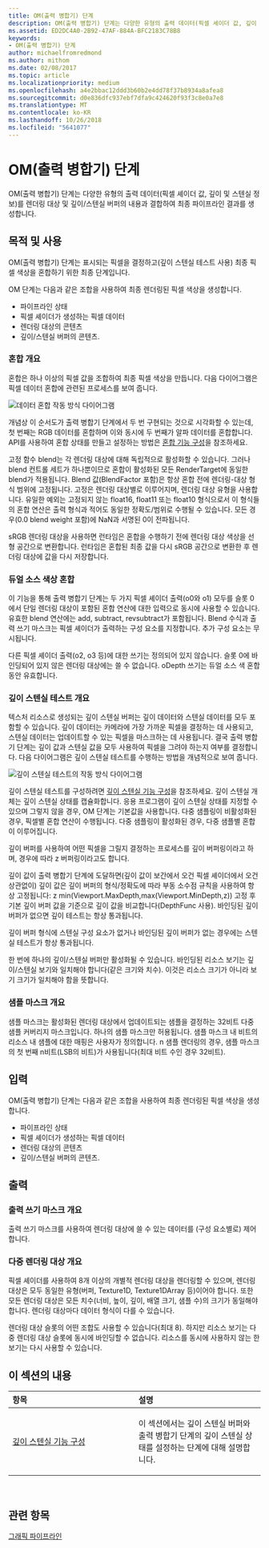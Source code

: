 ```yaml
---
title: OM(출력 병합기) 단계
description: OM(출력 병합기) 단계는 다양한 유형의 출력 데이터(픽셀 셰이더 값, 깊이 및 스텐실 정보)를 렌더링 대상 및 깊이/스텐실 버퍼의 내용과 결합하여 최종 파이프라인 결과를 생성합니다.
ms.assetid: ED2DC4A0-2B92-47AF-884A-BFC2183C78B8
keywords:
- OM(출력 병합기) 단계
author: michaelfromredmond
ms.author: mithom
ms.date: 02/08/2017
ms.topic: article
ms.localizationpriority: medium
ms.openlocfilehash: a4e2bbac12ddd3b60b2e4dd78f37b8934a8afea8
ms.sourcegitcommit: d0e836dfc937ebf7dfa9c424620f93f3c8e0a7e8
ms.translationtype: MT
ms.contentlocale: ko-KR
ms.lasthandoff: 10/26/2018
ms.locfileid: "5641077"
---
```

# <a name="output-merger-om-stage"></a>OM(출력 병합기) 단계


OM(출력 병합기) 단계는 다양한 유형의 출력 데이터(픽셀 셰이더 값, 깊이 및 스텐실 정보)를 렌더링 대상 및 깊이/스텐실 버퍼의 내용과 결합하여 최종 파이프라인 결과를 생성합니다.

## <a name="span-idpurpose-and-usesspanspan-idpurpose-and-usesspanspan-idpurpose-and-usesspanpurpose-and-uses"></a><span id="Purpose-and-uses"></span><span id="purpose-and-uses"></span><span id="PURPOSE-AND-USES"></span>목적 및 사용


OM(출력 병합기) 단계는 표시되는 픽셀을 결정하고(깊이 스텐실 테스트 사용) 최종 픽셀 색상을 혼합하기 위한 최종 단계입니다.

OM 단계는 다음과 같은 조합을 사용하여 최종 렌더링된 픽셀 색상을 생성합니다.

-   파이프라인 상태
-   픽셀 셰이더가 생성하는 픽셀 데이터
-   렌더링 대상의 콘텐츠
-   깊이/스텐실 버퍼의 콘텐츠.

### <a name="span-idblending-overviewspanspan-idblending-overviewspanspan-idblending-overviewspanblending-overview"></a><span id="Blending-overview"></span><span id="blending-overview"></span><span id="BLENDING-OVERVIEW"></span>혼합 개요

혼합은 하나 이상의 픽셀 값을 조합하여 최종 픽셀 색상을 만듭니다. 다음 다이어그램은 픽셀 데이터 혼합에 관련된 프로세스를 보여 줍니다.

![데이터 혼합 작동 방식 다이어그램](images/d3d10-blend-state.png)

개념상 이 순서도가 출력 병합기 단계에서 두 번 구현되는 것으로 시각화할 수 있는데, 첫 번째는 RGB 데이터를 혼합하며 이와 동시에 두 번째가 알파 데이터를 혼합합니다. API를 사용하여 혼합 상태를 만들고 설정하는 방법은 [혼합 기능 구성](https://msdn.microsoft.com/library/windows/desktop/bb205072)을 참조하세요.

고정 함수 blend는 각 렌더링 대상에 대해 독립적으로 활성화할 수 있습니다. 그러나 blend 컨트롤 세트가 하나뿐이므로 혼합이 활성화된 모든 RenderTarget에 동일한 blend가 적용됩니다. Blend 값(BlendFactor 포함)은 항상 혼합 전에 렌더링-대상 형식 범위에 고정됩니다. 고정은 렌더링 대상별로 이루어지며, 렌더링 대상 유형을 사용합니다. 유일한 예외는 고정되지 않는 float16, float11 또는 float10 형식으로서 이 형식들의 혼합 연산은 출력 형식과 적어도 동일한 정확도/범위로 수행될 수 있습니다. 모든 경우(0.0 blend weight 포함)에 NaN과 서명된 0이 전파됩니다.

sRGB 렌더링 대상을 사용하면 런타임은 혼합을 수행하기 전에 렌더링 대상 색상을 선형 공간으로 변환합니다. 런타임은 혼합된 최종 값을 다시 sRGB 공간으로 변환한 후 렌더링 대상에 값을 다시 저장합니다.

### <a name="span-iddual-source-color-blendingspanspan-iddual-source-color-blendingspanspan-iddual-source-color-blendingspandual-source-color-blending"></a><span id="Dual-source-color-blending"></span><span id="dual-source-color-blending"></span><span id="DUAL-SOURCE-COLOR-BLENDING"></span>듀얼 소스 색상 혼합

이 기능을 통해 출력 병합기 단계는 두 가지 픽셀 셰이더 출력(o0와 o1) 모두를 슬롯 0에서 단일 렌더링 대상이 포함된 혼합 연산에 대한 입력으로 동시에 사용할 수 있습니다. 유효한 blend 연산에는 add, subtract, revsubtract가 포함됩니다. Blend 수식과 출력 쓰기 마스크는 픽셀 셰이더가 출력하는 구성 요소를 지정합니다. 추가 구성 요소는 무시됩니다.

다른 픽셀 셰이더 출력(o2, o3 등)에 대한 쓰기는 정의되어 있지 않습니다. 슬롯 0에 바인딩되어 있지 않은 렌더링 대상에는 쓸 수 없습니다. oDepth 쓰기는 듀얼 소스 색 혼합 동안 유효합니다.

### <a name="span-iddepth-stencil-testspanspan-iddepth-stencil-testspanspan-iddepth-stencil-testspandepth-stencil-testing-overview"></a><span id="Depth-Stencil-Test"></span><span id="depth-stencil-test"></span><span id="DEPTH-STENCIL-TEST"></span>깊이 스텐실 테스트 개요

텍스처 리소스로 생성되는 깊이 스텐실 버퍼는 깊이 데이터와 스텐실 데이터를 모두 포함할 수 있습니다. 깊이 데이터는 카메라에 가장 가까운 픽셀을 결정하는 데 사용되고, 스텐실 데이터는 업데이트할 수 있는 픽셀을 마스크하는 데 사용됩니다. 결국 출력 병합기 단계는 깊이 값과 스텐실 값을 모두 사용하여 픽셀을 그려야 하는지 여부를 결정합니다. 다음 다이어그램은 깊이 스텐실 테스트를 수행하는 방법을 개념적으로 보여 줍니다.

![깊이 스텐실 테스트의 작동 방식 다이어그램](images/d3d10-depth-stencil-test.png)

깊이 스텐실 테스트를 구성하려면 [깊이 스텐실 기능 구성](configuring-depth-stencil-functionality.md)을 참조하세요. 깊이 스텐실 개체는 깊이 스텐실 상태를 캡슐화합니다. 응용 프로그램이 깊이 스텐실 상태를 지정할 수 있으며 그렇지 않을 경우, OM 단계는 기본값을 사용합니다. 다중 샘플링이 비활성화된 경우, 픽셀별 혼합 연산이 수행됩니다. 다중 샘플링이 활성화된 경우, 다중 샘플별 혼합이 이루어집니다.

깊이 버퍼를 사용하여 어떤 픽셀을 그릴지 결정하는 프로세스를 깊이 버퍼링이라고 하며, 경우에 따라 z 버퍼링이라고도 합니다.

깊이 값이 출력 병합기 단계에 도달하면(깊이 값이 보간에서 오건 픽셀 셰이더에서 오건 상관없이) 깊이 값은 깊이 버퍼의 형식/정확도에 따라 부동 소수점 규칙을 사용하여 항상 고정됩니다: z min(Viewport.MaxDepth,max(Viewport.MinDepth,z)) 고정 후 기본 깊이 버퍼 값을 기준으로 깊이 값을 비교합니다(DepthFunc 사용). 바인딩된 깊이 버퍼가 없으면 깊이 테스트는 항상 통과됩니다.

깊이 버퍼 형식에 스텐실 구성 요소가 없거나 바인딩된 깊이 버퍼가 없는 경우에는 스텐실 테스트가 항상 통과됩니다.

한 번에 하나의 깊이/스텐실 버퍼만 활성화될 수 있습니다. 바인딩된 리소스 보기는 깊이/스텐실 보기와 일치해야 합니다(같은 크기와 치수). 이것은 리소스 크기가 아니라 보기 크기가 일치해야 함을 뜻합니다.

### <a name="span-idsample-maskspanspan-idsample-maskspanspan-idsample-maskspansample-mask-overview"></a><span id="Sample-Mask"></span><span id="sample-mask"></span><span id="SAMPLE-MASK"></span>샘플 마스크 개요

샘플 마스크는 활성화된 렌더링 대상에서 업데이트되는 샘플을 결정하는 32비트 다중 샘플 커버리지 마스크입니다. 하나의 샘플 마스크만 허용됩니다. 샘플 마스크 내 비트의 리소스 내 샘플에 대한 매핑은 사용자가 정의합니다. n 샘플 렌더링의 경우, 샘플 마스크의 첫 번째 n비트(LSB의 비트)가 사용됩니다(최대 비트 수인 경우 32비트).

## <a name="span-idinputspanspan-idinputspanspan-idinputspaninput"></a><span id="Input"></span><span id="input"></span><span id="INPUT"></span>입력


OM(출력 병합기) 단계는 다음과 같은 조합을 사용하여 최종 렌더링된 픽셀 색상을 생성합니다.

-   파이프라인 상태
-   픽셀 셰이더가 생성하는 픽셀 데이터
-   렌더링 대상의 콘텐츠
-   깊이/스텐실 버퍼의 콘텐츠.

## <a name="span-idoutputspanspan-idoutputspanspan-idoutputspanoutput"></a><span id="Output"></span><span id="output"></span><span id="OUTPUT"></span>출력


### <a name="span-idoutput-write-mask-overviewspanspan-idoutput-write-mask-overviewspanspan-idoutput-write-mask-overviewspanoutput-write-mask-overview"></a><span id="Output-write-mask-overview"></span><span id="output-write-mask-overview"></span><span id="OUTPUT-WRITE-MASK-OVERVIEW"></span>출력 쓰기 마스크 개요

출력 쓰기 마스크를 사용하여 렌더링 대상에 쓸 수 있는 데이터를 (구성 요소별로) 제어합니다.

### <a name="span-idmultiple-render-targets-overviewspanspan-idmultiple-render-targets-overviewspanspan-idmultiple-render-targets-overviewspanmultiple-render-targets-overview"></a><span id="Multiple-render-targets-overview"></span><span id="multiple-render-targets-overview"></span><span id="MULTIPLE-RENDER-TARGETS-OVERVIEW"></span>다중 렌더링 대상 개요

픽셀 셰이더를 사용하여 8개 이상의 개별적 렌더링 대상을 렌더링할 수 있으며, 렌더링 대상은 모두 동일한 유형(버퍼, Texture1D, Texture1DArray 등)이어야 합니다. 또한 모든 렌더링 대상은 모든 치수(너비, 높이, 깊이, 배열 크기, 샘플 수)의 크기가 동일해야 합니다. 렌더링 대상마다 데이터 형식이 다를 수 있습니다.

렌더링 대상 슬롯의 어떤 조합도 사용할 수 있습니다(최대 8). 하지만 리소스 보기는 다중 렌더링 대상 슬롯에 동시에 바인딩할 수 없습니다. 리소스를 동시에 사용하지 않는 한 보기는 다시 사용할 수 있습니다.

## <a name="span-idin-this-sectionspanin-this-section"></a><span id="in-this-section"></span>이 섹션의 내용


<table>
<colgroup>
<col width="50%" />
<col width="50%" />
</colgroup>
<thead>
<tr class="header">
<th align="left">항목</th>
<th align="left">설명</th>
</tr>
</thead>
<tbody>
<tr class="odd">
<td align="left"><p><a href="configuring-depth-stencil-functionality.md">깊이 스텐실 기능 구성</a></p></td>
<td align="left"><p>이 섹션에서는 깊이 스텐실 버퍼와 출력 병합기 단계의 깊이 스텐실 상태를 설정하는 단계에 대해 설명합니다.</p></td>
</tr>
</tbody>
</table>

 

## <a name="span-idrelated-topicsspanrelated-topics"></a><span id="related-topics"></span>관련 항목


[그래픽 파이프라인](graphics-pipeline.md)

 

 




